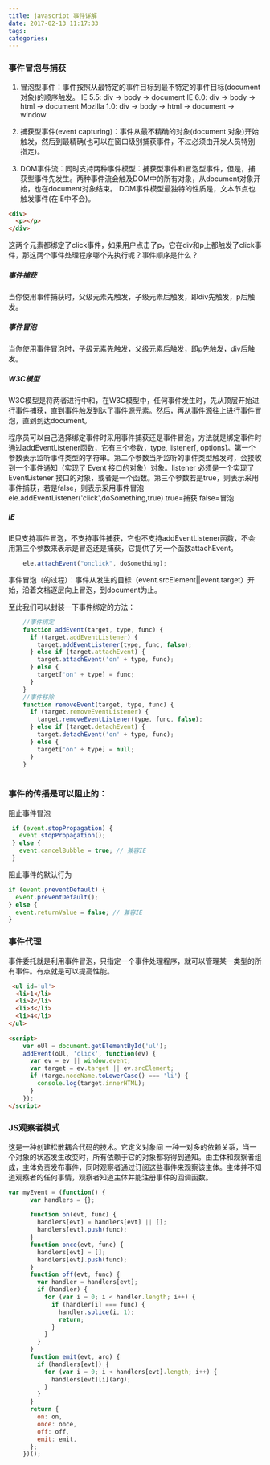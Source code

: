 ```yaml
---
title: javascript 事件详解
date: 2017-02-13 11:17:33
tags:
categories:
---
```

### 事件冒泡与捕获

1. 冒泡型事件：事件按照从最特定的事件目标到最不特定的事件目标(document对象)的顺序触发。
  IE 5.5: div -> body -> document
  IE 6.0: div -> body -> html -> document
  Mozilla 1.0: div -> body -> html -> document -> window
  
2. 捕获型事件(event capturing)：事件从最不精确的对象(document 对象)开始触发，然后到最精确(也可以在窗口级别捕获事件，不过必须由开发人员特别指定)。
3. DOM事件流：同时支持两种事件模型：捕获型事件和冒泡型事件，但是，捕获型事件先发生。两种事件流会触及DOM中的所有对象，从document对象开始，也在document对象结束。
  DOM事件模型最独特的性质是，文本节点也触发事件(在IE中不会)。
<!-- more -->
```html
<div>
  <p></p>
</div>  
```
这两个元素都绑定了click事件，如果用户点击了p，它在div和p上都触发了click事件，那这两个事件处理程序哪个先执行呢？事件顺序是什么？
##### 事件捕获
当你使用事件捕获时，父级元素先触发，子级元素后触发，即div先触发，p后触发。
##### 事件冒泡
当你使用事件冒泡时，子级元素先触发，父级元素后触发，即p先触发，div后触发。
##### W3C模型
W3C模型是将两者进行中和，在W3C模型中，任何事件发生时，先从顶层开始进行事件捕获，直到事件触发到达了事件源元素。然后，再从事件源往上进行事件冒泡，直到到达document。

程序员可以自己选择绑定事件时采用事件捕获还是事件冒泡，方法就是绑定事件时通过addEventListener函数，它有三个参数，type, listener[, options]。第一个参数表示监听事件类型的字符串。第二个参数当所监听的事件类型触发时，会接收到一个事件通知（实现了 Event 接口的对象）对象。listener 必须是一个实现了 EventListener 接口的对象，或者是一个函数。第三个参数若是true，则表示采用事件捕获，若是false，则表示采用事件冒泡
ele.addEventListener('click',doSomething,true)
true=捕获
false=冒泡

##### IE
IE只支持事件冒泡，不支持事件捕获，它也不支持addEventListener函数，不会用第三个参数来表示是冒泡还是捕获，它提供了另一个函数attachEvent。
```javascript
    ele.attachEvent("onclick", doSomething);
```
事件冒泡（的过程）：事件从发生的目标（event.srcElement||event.target）开始，沿着文档逐层向上冒泡，到document为止。

至此我们可以封装一下事件绑定的方法：
```javascript
    //事件绑定
    function addEvent(target, type, func) {
      if (target.addEventListener) {
        target.addEventListener(type, func, false);
      } else if (target.attachEvent) {
        target.attachEvent('on' + type, func);
      } else {
        target['on' + type] = func;
      }
    }
    //事件移除
    function removeEvent(target, type, func) {
      if (target.removeEventListener) {
        target.removeEventListener(type, func, false);
      } else if (target.detachEvent) {
        target.detachEvent('on' + type, func);
      } else {
        target['on' + type] = null;
      }
    }
    
```
### 事件的传播是可以阻止的：
阻止事件冒泡
```javascript
 if (event.stopPropagation) {
   event.stopPropagation();
 } else {
   event.cancelBubble = true; // 兼容IE
 }
```
阻止事件的默认行为
```javascript
if (event.preventDefault) {
  event.preventDefault(); 
} else {
  event.returnValue = false; // 兼容IE
}
```
### 事件代理
事件委托就是利用事件冒泡，只指定一个事件处理程序，就可以管理某一类型的所有事件。有点就是可以提高性能。
```html
 <ul id='ul'>
  <li>1</li>
  <li>2</li>
  <li>3</li>
  <li>4</li>
</ul>    
    
<script>
    var oUl = document.getElementById('ul');
    addEvent(oUl, 'click', function(ev) {
      var ev = ev || window.event;
      var target = ev.target || ev.srcElement;
      if (targe.nodeName.toLowerCase() === 'li') {
        console.log(target.innerHTML);
      }
    });
</script>
```
### JS观察者模式
这是一种创建松散耦合代码的技术。它定义对象间 一种一对多的依赖关系，当一个对象的状态发生改变时，所有依赖于它的对象都将得到通知。由主体和观察者组成，主体负责发布事件，同时观察者通过订阅这些事件来观察该主体。主体并不知道观察者的任何事情，观察者知道主体并能注册事件的回调函数。
```javascript
var myEvent = (function() {
      var handlers = {};
    
      function on(evt, func) {
        handlers[evt] = handlers[evt] || [];
        handlers[evt].push(func);
      }
      function once(evt, func) {
        handlers[evt] = [];
        handlers[evt].push(func);
      }
      function off(evt, func) {
        var handler = handlers[evt];
        if (handler) {
          for (var i = 0; i < handler.length; i++) {
            if (handler[i] === func) {
              handler.splice(i, 1);
              return;
            }
          }
        }
      }
      function emit(evt, arg) {
        if (handlers[evt]) {
          for (var i = 0; i < handlers[evt].length; i++) {
            handlers[evt][i](arg);
          }
        }
      }
      return {
        on: on,
        once: once,
        off: off,
        emit: emit,
      };
    })();
```
